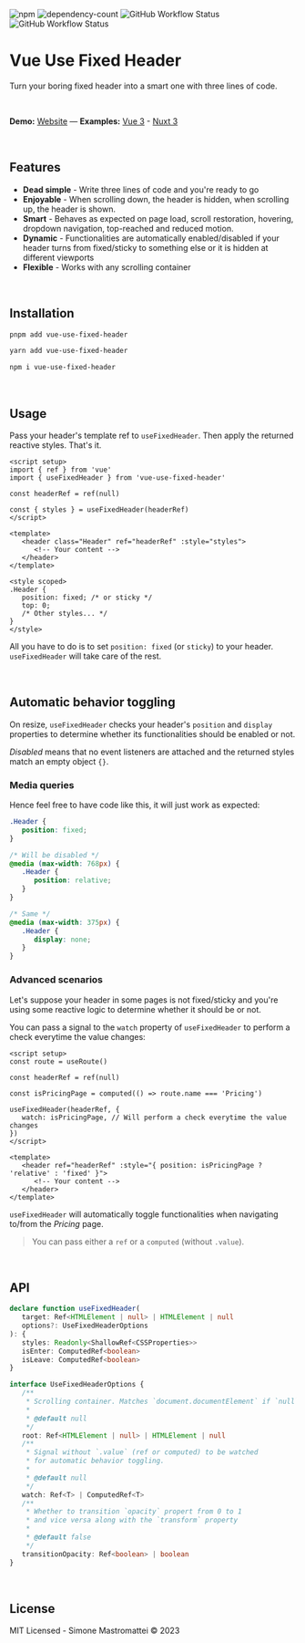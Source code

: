 ![npm](https://img.shields.io/npm/v/vue-use-fixed-header?color=46c119) ![dependency-count](https://img.shields.io/badge/dependencies-0-success) ![GitHub Workflow Status](https://img.shields.io/github/actions/workflow/status/smastrom/vue-use-fixed-header/chrome.yml?branch=main&label=chrome) ![GitHub Workflow Status](https://img.shields.io/github/actions/workflow/status/smastrom/vue-use-fixed-header/firefox.yml?branch=main&label=firefox)

# Vue Use Fixed Header

Turn your boring fixed header into a smart one with three lines of code.

<br />

**Demo:** [Website](https://vue-use-fixed-header.pages.dev/) — **Examples:** [Vue 3](https://stackblitz.com/edit/vitejs-vite-nc7ey2?file=index.html,src%2Fcomponents%2FPage.vue) - [Nuxt 3](https://stackblitz.com/edit/nuxt-starter-zbtjes?file=layouts%2Fdefault.vue)

<br />

## Features

-  **Dead simple** - Write three lines of code and you're ready to go
-  **Enjoyable** - When scrolling down, the header is hidden, when scrolling up, the header is shown.
-  **Smart** - Behaves as expected on page load, scroll restoration, hovering, dropdown navigation, top-reached and reduced motion.
-  **Dynamic** - Functionalities are automatically enabled/disabled if your header turns from fixed/sticky to something else or it is hidden at different viewports
-  **Flexible** - Works with any scrolling container

<br />

## Installation

```bash
pnpm add vue-use-fixed-header
```

```bash
yarn add vue-use-fixed-header
```

```bash
npm i vue-use-fixed-header
```

<br />

## Usage

Pass your header's template ref to `useFixedHeader`. Then apply the returned reactive styles. That's it.

```vue
<script setup>
import { ref } from 'vue'
import { useFixedHeader } from 'vue-use-fixed-header'

const headerRef = ref(null)

const { styles } = useFixedHeader(headerRef)
</script>

<template>
   <header class="Header" ref="headerRef" :style="styles">
      <!-- Your content -->
   </header>
</template>

<style scoped>
.Header {
   position: fixed; /* or sticky */
   top: 0;
   /* Other styles... */
}
</style>
```

All you have to do is to set `position: fixed` (or `sticky`) to your header. `useFixedHeader` will take care of the rest.

<br />

## Automatic behavior toggling

On resize, `useFixedHeader` checks your header's `position` and `display` properties to determine whether its functionalities should be enabled or not.

_Disabled_ means that no event listeners are attached and the returned styles match an empty object `{}`.

### Media queries

Hence feel free to have code like this, it will just work as expected:

```css
.Header {
   position: fixed;
}

/* Will be disabled */
@media (max-width: 768px) {
   .Header {
      position: relative;
   }
}

/* Same */
@media (max-width: 375px) {
   .Header {
      display: none;
   }
}
```

### Advanced scenarios

Let's suppose your header in some pages is not fixed/sticky and you're using some reactive logic to determine whether it should be or not.

You can pass a signal to the `watch` property of `useFixedHeader` to perform a check everytime the value changes:

```vue
<script setup>
const route = useRoute()

const headerRef = ref(null)

const isPricingPage = computed(() => route.name === 'Pricing')

useFixedHeader(headerRef, {
   watch: isPricingPage, // Will perform a check everytime the value changes
})
</script>

<template>
   <header ref="headerRef" :style="{ position: isPricingPage ? 'relative' : 'fixed' }">
      <!-- Your content -->
   </header>
</template>
```

`useFixedHeader` will automatically toggle functionalities when navigating to/from the _Pricing_ page.

> You can pass either a `ref` or a `computed` (without `.value`).

<br />

## API

```ts
declare function useFixedHeader(
   target: Ref<HTMLElement | null> | HTMLElement | null
   options?: UseFixedHeaderOptions
): {
   styles: Readonly<ShallowRef<CSSProperties>>
   isEnter: ComputedRef<boolean>
   isLeave: ComputedRef<boolean>
}

interface UseFixedHeaderOptions {
   /**
    * Scrolling container. Matches `document.documentElement` if `null`.
    *
    * @default null
    */
   root: Ref<HTMLElement | null> | HTMLElement | null
   /**
    * Signal without `.value` (ref or computed) to be watched
    * for automatic behavior toggling.
    *
    * @default null
    */
   watch: Ref<T> | ComputedRef<T>
   /**
    * Whether to transition `opacity` propert from 0 to 1
    * and vice versa along with the `transform` property
    *
    * @default false
    */
   transitionOpacity: Ref<boolean> | boolean
}
```

<br />

## License

MIT Licensed - Simone Mastromattei © 2023
